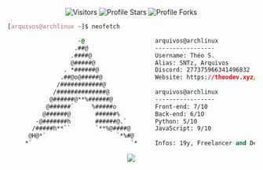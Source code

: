 <p align="center"><img src="https://gpvc.arturio.dev/theosanct0s" alt="Visitors"></a>
<img src="https://img.shields.io/badge/dynamic/json?&label=Total%20Stars&color=bb2527&style=flat&style=for-the-badge&query=%24.stars&url=https://api.github-star-counter.workers.dev/user/theosanct0s" alt="Profile Stars"></a>
<img src="https://img.shields.io/badge/dynamic/json?&label=Total%20Forks&color=bb2527&style=flat&style=for-the-badge&query=%24.forks&url=https://api.github-star-counter.workers.dev/user/theosanct0s" alt="Profile Forks"></a>

<!-- 

	~> If you see this don't forget to follow me before skid <3

-->

```css
[arquivos@archlinux ~]$ neofetch

                    -@                    arquivos@archlinux
                   .##@                   -----------------
                  .####@                  Username: Théo S.
                  @#####@                 Alias: SNTz, Arquivos
                . *######@                Discord: 277375966341496832
               .##@o@#####@               Website: https://theodev.xyz/
              /############@            
             /##############@             arquivos@archlinux
            @######@**%######@            -----------------
           @######`     %#####o           Front-end: 7/10
          @######@       ######%          Back-end: 6/1O
        -@#######h       ######@.`        Python: 5/10
       /#####h**``       `**%@####@       JavaScript: 9/10
      @H@*`                    `*%#@    
     *`                            `*     Infos: 19y, Freelancer and Designer & Software Engineer!

```

<p align="center">
	<img src="https://lanyard.cnrad.dev/api/277375966341496832"/>
<!-- 	<br>
	<img src="https://github-readme-streak-stats.herokuapp.com/?user=KanekiWeb&theme=dark&hide_border=true">
	<br>
	<img src="https://github-readme-stats.vercel.app/api?username=KanekiWeb&include_all_commits=true&show_icons=true&hide_border=true&hide_title=true&count_private=true&theme=dark">
	<br>
	<img src="https://github-readme-stats.vercel.app/api/top-langs/?username=KanekiWeb&layout=compact&count_private=true&langs_count=8&hide_border=true&theme=dark"> -->
</p>

